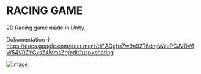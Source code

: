 # RACING GAME

2D Racing game made in Unity.

 Dokumentation ↓
https://docs.google.com/document/d/1AQghx7w9n92T6dnpWzePCJVDV6W54VRZYGxsZ4MmsZg/edit?usp=sharing


![image](https://github.com/user-attachments/assets/fb6b72a3-7662-444d-9968-b96d0f2c7986)
